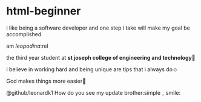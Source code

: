 # html-beginner
i like being a software developer and one step i take will make my goal be  accomplished

am *leopodina*:rel

the third year student at **st joseph college of engineering and technology**:book:

i believe in working hard and  being unique are tips that i always do:relaxed:

God makes things more easier:pray:

@github/leonardk1 How do you see my update brother:simple _ smile:
